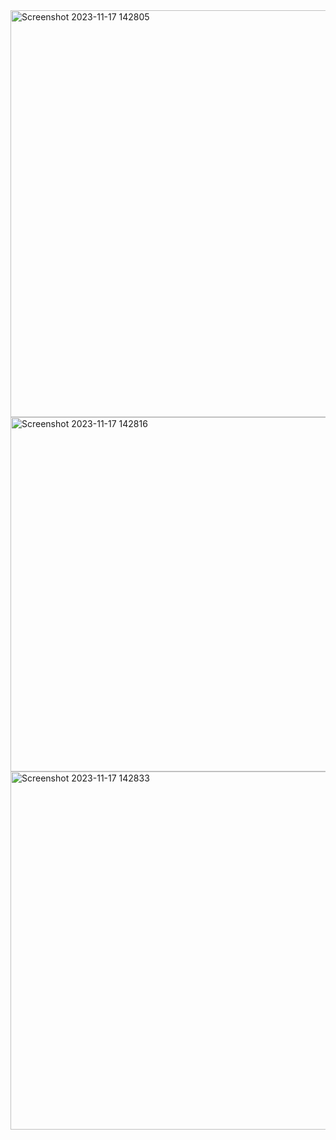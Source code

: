 <img width="651" alt="Screenshot 2023-11-17 142805" src="https://github.com/rashamiabhyankar12/MyStore/assets/139979749/013181f5-b6db-4983-a312-a30b1066fdc5">
<img width="567" alt="Screenshot 2023-11-17 142816" src="https://github.com/rashamiabhyankar12/MyStore/assets/139979749/61b2d53f-505e-464a-b7e5-7c2889978457">
<img width="573" alt="Screenshot 2023-11-17 142833" src="https://github.com/rashamiabhyankar12/MyStore/assets/139979749/62fc50f7-4425-4597-bdb3-882103d88ba7">



